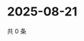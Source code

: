 # 2025-08-21

共 0 条

<!-- BEGIN ZHIHUQUESTIONS -->
<!-- 最后更新时间 Thu Aug 21 2025 22:12:12 GMT+0800 (China Standard Time) -->

<!-- END ZHIHUQUESTIONS -->
